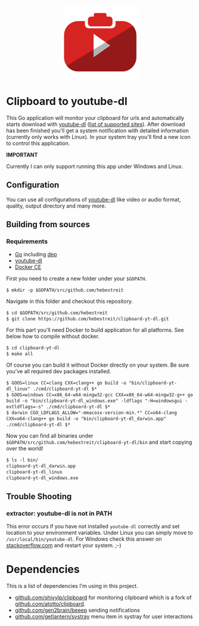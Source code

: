 <p align="center">
    <img src="assets/clipboard-yt-dl.png" width="200" />
</p>

# Clipboard to youtube-dl

This Go application will monitor your clipboard for urls and automatically starts download with [youtube-dl](https://github.com/rg3/youtube-dl/) ([list of supported sites](https://github.com/rg3/youtube-dl/blob/master/docs/supportedsites.md)). 
After download has been finished you'll get a system notification with detailed information (currently only works with Linux). In your system tray you'll find a new icon to control this application.   

**IMPORTANT**

Currently I can only support running this app under Windows and Linux.
 
## Configuration

You can use all configurations of [youtube-dl](https://github.com/rg3/youtube-dl/) like video or audio format, quality, output directory and many more.

## Building from sources

### Requirements

* [Go](https://golang.org/doc/install) including [dep](https://github.com/golang/dep)
* [youtube-dl](https://github.com/rg3/youtube-dl/)
* [Docker CE](https://docs.docker.com/install/linux/docker-ce/ubuntu/#install-docker-ce)

First you need to create a new folder under your ``$GOPATH``.

    $ mkdir -p $GOPATH/src/github.com/hebestreit

Navigate in this folder and checkout this repository.

    $ cd $GOPATH/src/github.com/hebestreit
    $ git clone https://github.com/hebestreit/clipboard-yt-dl.git

For this part you'll need Docker to build application for all platforms. See below how to compile without docker.

    $ cd clipboard-yt-dl
    $ make all

Of course you can build it without Docker directly on your system. Be sure you've all required dev packages installed.

    $ GOOS=linux CC=clang CXX=clang++ go build -o "bin/clipboard-yt-dl_linux" ./cmd/clipboard-yt-dl $*
    $ GOOS=windows CC=x86_64-w64-mingw32-gcc CXX=x86_64-w64-mingw32-g++ go build -o "bin/clipboard-yt-dl_windows.exe" -ldflags "-H=windowsgui -extldflags=-s" ./cmd/clipboard-yt-dl $*
    $ darwin CGO_LDFLAGS_ALLOW="-mmacosx-version-min.*" CC=o64-clang CXX=o64-clang++ go build -o "bin/clipboard-yt-dl_darwin.app" ./cmd/clipboard-yt-dl $*

Now you can find all binaries under ``$GOPATH/src/github.com/hebestreit/clipboard-yt-dl/bin`` and start copying over the world!

    $ ls -l bin/
    clipboard-yt-dl_darwin.app
    clipboard-yt-dl_linux
    clipboard-yt-dl_windows.exe

## Trouble Shooting

### extractor: youtube-dl is not in PATH

This error occurs if you have not installed ``youtube-dl`` correctly and set location to your environment variables. Under Linux you can simply move to ``/usr/local/bin/youtube-dl``.
For Windows check this answer on [stackoverflow.com](https://stackoverflow.com/a/41895179) and restart your system. ;-)

# Dependencies

This is a list of dependencies I'm using in this project.

* [github.com/shivylp/clipboard](https://github.com/shivylp/clipboard) for monitoring clipboard which is a fork of [github.com/atotto/clipboard](https://github.com/atotto/clipboard).
* [github.com/gen2brain/beeep](https://github.com/gen2brain/beeep) sending notifications
* [github.com/getlantern/systray](https://github.com/getlantern/systray) menu item in systray for user interactions